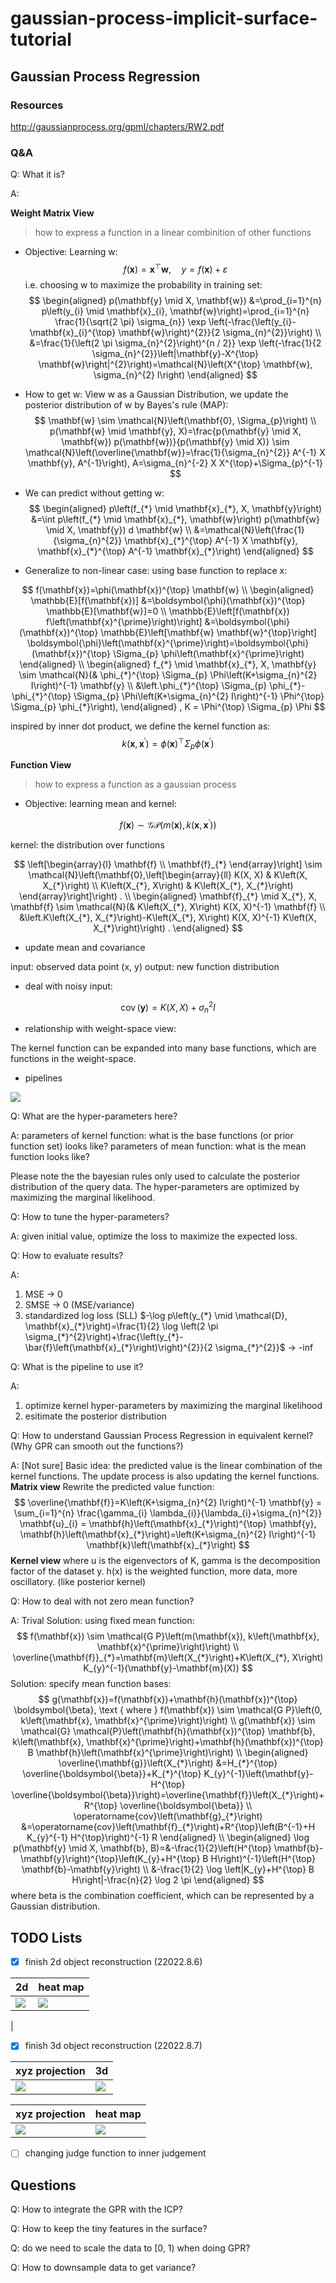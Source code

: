 # gaussian-process-implicit-surface-tutorial

## Gaussian Process Regression

### Resources

http://gaussianprocess.org/gpml/chapters/RW2.pdf

### Q&A

Q: What it is?

A: 

**Weight Matrix View**
> how to express a function in a linear combinition of other functions
* Objective: Learning w:
$$
f(\mathbf{x})=\mathbf{x}^{\top} \mathbf{w}, \quad y=f(\mathbf{x})+\varepsilon
$$
i.e. choosing w to maximize the probability in training set:
$$
\begin{aligned}
p(\mathbf{y} \mid X, \mathbf{w}) &=\prod_{i=1}^{n} p\left(y_{i} \mid \mathbf{x}_{i}, \mathbf{w}\right)=\prod_{i=1}^{n} \frac{1}{\sqrt{2 \pi} \sigma_{n}} \exp \left(-\frac{\left(y_{i}-\mathbf{x}_{i}^{\top} \mathbf{w}\right)^{2}}{2 \sigma_{n}^{2}}\right) \\
&=\frac{1}{\left(2 \pi \sigma_{n}^{2}\right)^{n / 2}} \exp \left(-\frac{1}{2 \sigma_{n}^{2}}\left|\mathbf{y}-X^{\top} \mathbf{w}\right|^{2}\right)=\mathcal{N}\left(X^{\top} \mathbf{w}, \sigma_{n}^{2} I\right)
\end{aligned}
$$
* How to get w:
View w as a Gaussian Distribution, we update the posterior distribution of w by Bayes's rule (MAP):
$$
\mathbf{w} \sim \mathcal{N}\left(\mathbf{0}, \Sigma_{p}\right) \\
p(\mathbf{w} \mid \mathbf{y}, X)=\frac{p(\mathbf{y} \mid X, \mathbf{w}) p(\mathbf{w})}{p(\mathbf{y} \mid X)} \sim \mathcal{N}\left(\overline{\mathbf{w}}=\frac{1}{\sigma_{n}^{2}} A^{-1} X \mathbf{y}, A^{-1}\right), A=\sigma_{n}^{-2} X X^{\top}+\Sigma_{p}^{-1}
$$
* We can predict without getting w:
$$
\begin{aligned}
p\left(f_{*} \mid \mathbf{x}_{*}, X, \mathbf{y}\right) &=\int p\left(f_{*} \mid \mathbf{x}_{*}, \mathbf{w}\right) p(\mathbf{w} \mid X, \mathbf{y}) d \mathbf{w} \\
&=\mathcal{N}\left(\frac{1}{\sigma_{n}^{2}} \mathbf{x}_{*}^{\top} A^{-1} X \mathbf{y}, \mathbf{x}_{*}^{\top} A^{-1} \mathbf{x}_{*}\right)
\end{aligned}
$$

* Generalize to non-linear case: using base function to replace x:

$$
f(\mathbf{x})=\phi(\mathbf{x})^{\top} \mathbf{w} \\
\begin{aligned}
\mathbb{E}[f(\mathbf{x})] &=\boldsymbol{\phi}(\mathbf{x})^{\top} \mathbb{E}[\mathbf{w}]=0 \\
\mathbb{E}\left[f(\mathbf{x}) f\left(\mathbf{x}^{\prime}\right)\right] &=\boldsymbol{\phi}(\mathbf{x})^{\top} \mathbb{E}\left[\mathbf{w} \mathbf{w}^{\top}\right] \boldsymbol{\phi}\left(\mathbf{x}^{\prime}\right)=\boldsymbol{\phi}(\mathbf{x})^{\top} \Sigma_{p} \phi\left(\mathbf{x}^{\prime}\right)
\end{aligned} \\
\begin{aligned} 
f_{*} \mid \mathbf{x}_{*}, X, \mathbf{y} \sim \mathcal{N}(& \phi_{*}^{\top} \Sigma_{p} \Phi\left(K+\sigma_{n}^{2} I\right)^{-1} \mathbf{y} \\
&\left.\phi_{*}^{\top} \Sigma_{p} \phi_{*}-\phi_{*}^{\top} \Sigma_{p} \Phi\left(K+\sigma_{n}^{2} I\right)^{-1} \Phi^{\top} \Sigma_{p} \phi_{*}\right),
\end{aligned} , K = \Phi^{\top} \Sigma_{p} \Phi
$$

inspired by inner dot product, we define the kernel function as:
$$
k\left(\mathbf{x}, \mathbf{x}^{\prime}\right)=\phi(\mathbf{x})^{\top} \Sigma_{p} \phi\left(\mathbf{x}^{\prime}\right)
$$

**Function View**

> how to express a function as a gaussian process

* Objective: learning mean and kernel:

$$
f(\mathbf{x}) \sim \mathcal{G} \mathcal{P}\left(m(\mathbf{x}), k\left(\mathbf{x}, \mathbf{x}^{\prime}\right)\right)
$$

kernel: the distribution over functions

$$
\left[\begin{array}{l}
\mathbf{f} \\
\mathbf{f}_{*}
\end{array}\right] \sim \mathcal{N}\left(\mathbf{0},\left[\begin{array}{ll}
K(X, X) & K\left(X, X_{*}\right) \\
K\left(X_{*}, X\right) & K\left(X_{*}, X_{*}\right)
\end{array}\right]\right) . \\
\begin{aligned}
\mathbf{f}_{*} \mid X_{*}, X, \mathbf{f} \sim \mathcal{N}(& K\left(X_{*}, X\right) K(X, X)^{-1} \mathbf{f} \\
&\left.K\left(X_{*}, X_{*}\right)-K\left(X_{*}, X\right) K(X, X)^{-1} K\left(X, X_{*}\right)\right) .
\end{aligned}
$$

* update mean and covariance

input: observed data point (x, y)
output: new function distribution 

* deal with noisy input:

$$
\operatorname{cov}(\mathbf{y})=K(X, X)+\sigma_{n}^{2} I
$$

* relationship with weight-space view:

The kernel function can be expanded into many base functions, which are  functions in the weight-space. 

* pipelines

![](https://tva1.sinaimg.cn/large/e6c9d24egy1h4v86udgt3j20nf07v75d.jpg)




Q: What are the hyper-parameters here?

A: 
parameters of kernel function: what is the base functions (or prior function set) looks like?
parameters of mean function: what is the mean function looks like?

Please note the the bayesian rules only used to calculate the posterior distribution of the query data. The hyper-parameters are optimized by maximizing the marginal likelihood.

Q: How to tune the hyper-parameters?

A: 
given initial value, optimize the loss to maximize the expected loss.

Q: How to evaluate results?

A: 
1. MSE -> 0
2. SMSE -> 0 (MSE/variance)
3. standardized log loss (SLL) $-\log p\left(y_{*} \mid \mathcal{D}, \mathbf{x}_{*}\right)=\frac{1}{2} \log \left(2 \pi \sigma_{*}^{2}\right)+\frac{\left(y_{*}-\bar{f}\left(\mathbf{x}_{*}\right)\right)^{2}}{2 \sigma_{*}^{2}}$ -> -inf 

Q: What is the pipeline to use it?

A: 
1. optimize kernel hyper-parameters by maximizing the marginal likelihood
2. esitimate the posterior distribution

Q: How to understand Gaussian Process Regression in equivalent kernel? (Why GPR can smooth out the functions?)

A: [Not sure]
Basic idea: the predicted value is the linear combination of the kernel functions. The update process is also updating the kernel functions.
**Matrix view**
Rewrite the predicted value function:
$$
\overline{\mathbf{f}}=K\left(K+\sigma_{n}^{2} I\right)^{-1} \mathbf{y} = \sum_{i=1}^{n} \frac{\gamma_{i} \lambda_{i}}{\lambda_{i}+\sigma_{n}^{2}} \mathbf{u}_{i} = \mathbf{h}\left(\mathbf{x}_{*}\right)^{\top} \mathbf{y}, \mathbf{h}\left(\mathbf{x}_{*}\right)=\left(K+\sigma_{n}^{2} I\right)^{-1} \mathbf{k}\left(\mathbf{x}_{*}\right)
$$
**Kernel view**
where u is the eigenvectors of K, gamma is the decomposition factor of the dataset y. h(x) is the weighted function, more data, more oscillatory. (like posterior kernel)


Q: How to deal with not zero mean function?

A: 
Trival Solution: using fixed mean function:
$$
f(\mathbf{x}) \sim \mathcal{G P}\left(m(\mathbf{x}), k\left(\mathbf{x}, \mathbf{x}^{\prime}\right)\right) \\ 
\overline{\mathbf{f}}_{*}=\mathbf{m}\left(X_{*}\right)+K\left(X_{*}, X\right) K_{y}^{-1}(\mathbf{y}-\mathbf{m}(X))
$$
Solution: specify mean function bases:
$$
g(\mathbf{x})=f(\mathbf{x})+\mathbf{h}(\mathbf{x})^{\top} \boldsymbol{\beta}, \text { where } f(\mathbf{x}) \sim \mathcal{G P}\left(0, k\left(\mathbf{x}, \mathbf{x}^{\prime}\right)\right) \\
g(\mathbf{x}) \sim \mathcal{G} \mathcal{P}\left(\mathbf{h}(\mathbf{x})^{\top} \mathbf{b}, k\left(\mathbf{x}, \mathbf{x}^{\prime}\right)+\mathbf{h}(\mathbf{x})^{\top} B \mathbf{h}\left(\mathbf{x}^{\prime}\right)\right) \\
\begin{aligned}
\overline{\mathbf{g}}\left(X_{*}\right) &=H_{*}^{\top} \overline{\boldsymbol{\beta}}+K_{*}^{\top} K_{y}^{-1}\left(\mathbf{y}-H^{\top} \overline{\boldsymbol{\beta}}\right)=\overline{\mathbf{f}}\left(X_{*}\right)+R^{\top} \overline{\boldsymbol{\beta}} \\
\operatorname{cov}\left(\mathbf{g}_{*}\right) &=\operatorname{cov}\left(\mathbf{f}_{*}\right)+R^{\top}\left(B^{-1}+H K_{y}^{-1} H^{\top}\right)^{-1} R
\end{aligned} \\
\begin{aligned}
\log p(\mathbf{y} \mid X, \mathbf{b}, B)=&-\frac{1}{2}\left(H^{\top} \mathbf{b}-\mathbf{y}\right)^{\top}\left(K_{y}+H^{\top} B H\right)^{-1}\left(H^{\top} \mathbf{b}-\mathbf{y}\right) \\
&-\frac{1}{2} \log \left|K_{y}+H^{\top} B H\right|-\frac{n}{2} \log 2 \pi
\end{aligned}
$$
where beta is the combination coefficient, which can be represented by a Gaussian distribution.


## TODO Lists

- [x] finish 2d object reconstruction (22022.8.6)

|2d|heat map|
|-|-|
|![](https://tva1.sinaimg.cn/large/e6c9d24egy1h4yr1rthgwj208s073weo.jpg)|![](https://tva1.sinaimg.cn/large/e6c9d24egy1h4yr23o61uj206x06qglq.jpg)
|

- [x] finish 3d object reconstruction (22022.8.7)

|xyz projection|3d|
|-|-|
|![](https://tva1.sinaimg.cn/large/e6c9d24egy1h4yxo6nzt6j21gm0i00xe.jpg)|![](https://tva1.sinaimg.cn/large/e6c9d24egy1h4yxuvtt28j20gk0dkgm2.jpg)|

|xyz projection|heat map|
|-|-|
|![](https://tva1.sinaimg.cn/large/e6c9d24egy1h4yxtn2c6cj21g20hytcy.jpg)|![](https://tva1.sinaimg.cn/large/e6c9d24egy1h4yxta83vfj20ho0eqwf6.jpg)|

- [ ] changing judge function to inner judgement

## Questions

Q: How to integrate the GPR with the ICP?

Q: How to keep the tiny features in the surface?

Q: do we need to scale the data to [0, 1) when doing GPR?

Q: How to downsample data to get variance?